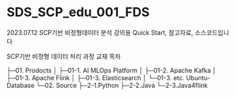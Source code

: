 # SDS_SCP_edu_001_FDS

2023.07.12
SCP기반 비정형데이터 분석 강의용 Quick Start, 참고자료, 소스코드입니다

SCP기반 비정형 데이터 처리 과정 교재 목차

├─01. Prodocts
│  ├─01-1. AI MLOps Platform
│  ├─01-2. Apache Kafka
│  ├─01-3. Apache Flink
│  ├─01-3. Elasticsearch
│  └─01-3. etc. Ubuntu-Database
└─02. Source
    ├─2-1.Python
    ├─2-2.Java
    └─2-3.Java4flink
